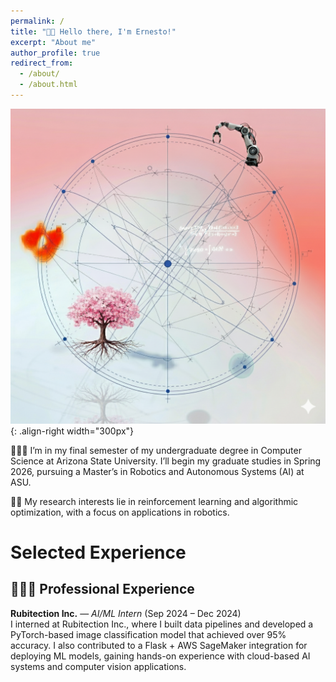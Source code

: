 ```yaml
---
permalink: /
title: "👋🏼 Hello there, I'm Ernesto!"
excerpt: "About me"
author_profile: true
redirect_from: 
  - /about/
  - /about.html
---
```


![Illustration of things I find amazing](/images/idk_but_looks_cool.png){: .align-right width="300px"}

👨🏽‍💻 I’m in my final semester of my undergraduate degree in Computer Science at Arizona State University. I’ll begin my graduate studies in Spring 2026, pursuing a Master’s in Robotics and Autonomous Systems (AI) at ASU.

🤖🔬 My research interests lie in reinforcement learning and algorithmic optimization, with a focus on applications in robotics.

# Selected Experience

## 👨🏽‍💼 Professional Experience
**Rubitection Inc.** — *AI/ML Intern* (Sep 2024 – Dec 2024)  
I interned at Rubitection Inc., where I built data pipelines and developed a PyTorch-based image classification model that achieved over 95% accuracy. I also contributed to a Flask + AWS SageMaker integration for deploying ML models, gaining hands-on experience with cloud-based AI systems and computer vision applications.